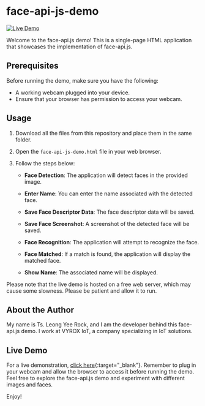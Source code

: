 # face-api-js-demo

<a href="https://yeerock.000webhostapp.com/face-api-js-demo/face-api-js-demo.html" target="_blank"><img src="https://img.shields.io/badge/Live%20Demo-Click%20Here-brightgreen" alt="Live Demo"></a>

Welcome to the face-api.js demo! This is a single-page HTML application that showcases the implementation of face-api.js.

## Prerequisites

Before running the demo, make sure you have the following:

- A working webcam plugged into your device.
- Ensure that your browser has permission to access your webcam.

## Usage

1. Download all the files from this repository and place them in the same folder.
2. Open the `face-api-js-demo.html` file in your web browser.
3. Follow the steps below:

   - **Face Detection**: The application will detect faces in the provided image.
   
   - **Enter Name**: You can enter the name associated with the detected face.
   
   - **Save Face Descriptor Data**: The face descriptor data will be saved.
   
   - **Save Face Screenshot**: A screenshot of the detected face will be saved.
   
   - **Face Recognition**: The application will attempt to recognize the face.
   
   - **Face Matched**: If a match is found, the application will display the matched face.
   
   - **Show Name**: The associated name will be displayed.
   
Please note that the live demo is hosted on a free web server, which may cause some slowness. Please be patient and allow it to run.

## About the Author

My name is Ts. Leong Yee Rock, and I am the developer behind this face-api.js demo. I work at VYROX IoT, a company specializing in IoT solutions.

## Live Demo

For a live demonstration, [click here](https://yeerock.000webhostapp.com/face-api-js-demo/face-api-js-demo.html){:target="_blank"}. Remember to plug in your webcam and allow the browser to access it before running the demo. Feel free to explore the face-api.js demo and experiment with different images and faces.

Enjoy!
